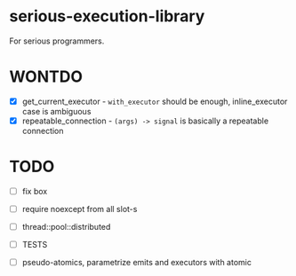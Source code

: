 # serious-execution-library

For serious programmers.

# WONTDO

- [x] get_current_executor - `with_executor` should be enough, inline_executor case is ambiguous
- [x] repeatable_connection - `(args) -> signal` is basically a repeatable connection

# TODO

- [ ] fix box
- [ ] require noexcept from all slot-s
- [ ] thread::pool::distributed
- [ ] TESTS
- [ ] pseudo-atomics, parametrize emits and executors with atomic

